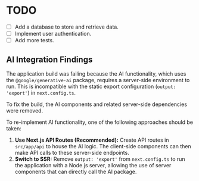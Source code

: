 
# TODO

- [ ] Add a database to store and retrieve data.
- [ ] Implement user authentication.
- [ ] Add more tests.

## AI Integration Findings

The application build was failing because the AI functionality, which uses the `@google/generative-ai` package, requires a server-side environment to run. This is incompatible with the static export configuration (`output: 'export'`) in `next.config.ts`.

To fix the build, the AI components and related server-side dependencies were removed.

To re-implement AI functionality, one of the following approaches should be taken:

1.  **Use Next.js API Routes (Recommended):** Create API routes in `src/app/api` to house the AI logic. The client-side components can then make API calls to these server-side endpoints.
2.  **Switch to SSR:** Remove `output: 'export'` from `next.config.ts` to run the application with a Node.js server, allowing the use of server components that can directly call the AI package.
